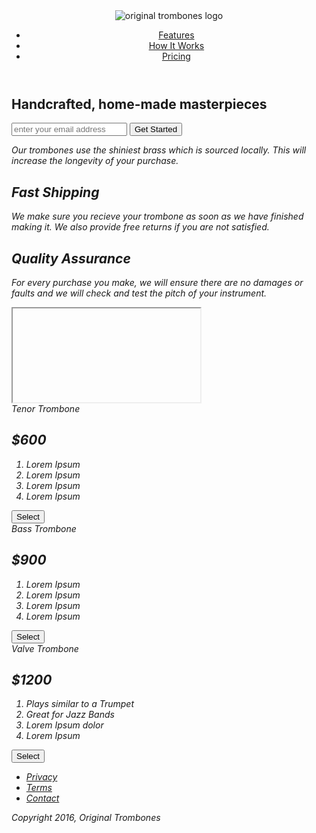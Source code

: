 <!DOCTYPE html>
<html>
  <head>
    <title>Product Landing Page</title>
    <meta charset="utf-8">
    <link rel="stylesheet" href="styles.css">
    <link
      rel="stylesheet"
      href="https://use.fontawesome.com/releases/v5.8.1/css/all.css"
      integrity="sha384-50oBUHEmvpQ+1lW4y57PTFmhCaXp0ML5d60M1M7uH2+nqUivzIebhndOJK28anvf"
      crossorigin="anonymous"
    />      
  </head>
  <body>
    <div id="page-wrapper">
      <header id="header">
        <div class="logo">
          <img id="header-img" src="https://cdn.freecodecamp.org/testable-projects-fcc/images/product-landing-page-logo.png" alt="original trombones logo">
        </div>
        <nav id="nav-bar">
          <ul>
            <li><a class="nav-link" href="#features">Features</a></li>
            <li><a class="nav-link" href="#how-it-works">How It Works</a></li>
            <li><a class="nav-link" href="#pricing">Pricing</a></li>
          </ul>
        </nav>
      </header>
      <!-- Inicio del segundo DIV -->
      <div class="container"></div> 
      <section id="hero">
        <h2>Handcrafted, home-made masterpieces</h2>
        <form id="form" action="https://www.freecodecamp.com/email-submit">
          <input name="email" id="email" type="email" placeholder="enter your email address" required>
          <input id="submit" type="submit" value="Get Started" class="btn">
        </form>
      </section>
      <!-- Inicio del primer DIV -->
      <div class="container">
        <section id="features">
          <div class="grid">
            <div class="icon"><i class="fa fa-3x fa-fire"</i></div>
            <div class="desc">
              <p>
                Our trombones use the shiniest brass which is sourced locally.
                This will increase the longevity of your purchase.
              </p>
            </div>
          </div>
          <div class="grid">
            <div class="icon"><i class="fa fa-3x fa-truck"></i></div>
            <div class="desc">
              <h2>Fast Shipping</h2>
              <p>
                We make sure you recieve your trombone as soon as we have
                finished making it. We also provide free returns if you are not
                satisfied.
              </p>
            </div>
          </div>
          <div class="grid">
            <div class="icon">
              <i class="fa fa-3x fa-battery-full" aria-hidden="true"></i>
            </div>
          <div class="desc">
          <h2>Quality Assurance</h2>
          <p>
          For every purchase you make, we will ensure there are no damages
      or faults and we will check and test the pitch of your
      instrument.
          </p>
       </div>
     </div>
   </section>
   <section id="how-it-works">
     <iframe>
    id="video" height="315" src="https://www.youtube-nocookie.com/embed/y8Yv4pnO7qc?rel=0&amp;controls=0&amp;showinfo=0" frameborder="0" allowfullscreen
     </iframe>
   </section>
   <section id="pricing"> 
      <div class="product" id="tenor">
        <div class="level">Tenor Trombone</div>
          <h2>$600</h2>
          <ol>
            <li>Lorem Ipsum</li>
            <li>Lorem Ipsum</li>
            <li>Lorem Ipsum</li>
            <li>Lorem Ipsum</li>
         </ol>
         <button class="btn">Select</button>
       </div>
       <div class="product" id="bass">
         <div class="level">Bass Trombone</div>
           <h2>$900</h2>
             <ol>
               <li>Lorem Ipsum</li>
               <li>Lorem Ipsum</li>
               <li>Lorem Ipsum</li>
               <li>Lorem Ipsum</li>
             </ol>
             <button class="btn">Select</button>
           </div>
          <div class="product" id="valve">
            <div class="level">Valve Trombone</div>
            <h2>$1200</h2>
              <ol>
                <li>Plays similar to a Trumpet</li>
                  <li>Great for Jazz Bands</li>
                  <li>Lorem Ipsum dolor</li>
                  <li>Lorem Ipsum</li>
              </ol>
              <button class="btn">Select</button>  
            </div>
          </section>
          <footer>
            <ul>
              <li><a href="#">Privacy</a></li>
              <li><a href="#">Terms</a></li>
              <li><a href="#">Contact</a></li>
            </ul>
            <span>Copyright 2016, Original Trombones</span>
          </footer>
        </div>
      </div>        
    </body>
</html>
